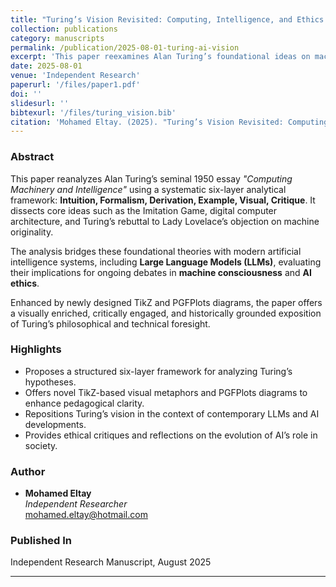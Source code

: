 ```yaml
---
title: "Turing’s Vision Revisited: Computing, Intelligence, and Ethics in the Age of AI"
collection: publications
category: manuscripts
permalink: /publication/2025-08-01-turing-ai-vision
excerpt: 'This paper reexamines Alan Turing’s foundational ideas on machine intelligence through a six-layer analytical framework, connecting them to modern AI developments such as LLMs, and highlighting their ethical implications.'
date: 2025-08-01
venue: 'Independent Research'
paperurl: '/files/paper1.pdf'
doi: ''
slidesurl: ''
bibtexurl: '/files/turing_vision.bib'
citation: 'Mohamed Eltay. (2025). "Turing’s Vision Revisited: Computing, Intelligence, and Ethics in the Age of AI." Independent Research Manuscript.'
---
```


### Abstract

This paper reanalyzes Alan Turing’s seminal 1950 essay *"Computing Machinery and Intelligence"* using a systematic six-layer analytical framework: **Intuition, Formalism, Derivation, Example, Visual, Critique**. It dissects core ideas such as the Imitation Game, digital computer architecture, and Turing’s rebuttal to Lady Lovelace’s objection on machine originality.

The analysis bridges these foundational theories with modern artificial intelligence systems, including **Large Language Models (LLMs)**, evaluating their implications for ongoing debates in **machine consciousness** and **AI ethics**. 

Enhanced by newly designed TikZ and PGFPlots diagrams, the paper offers a visually enriched, critically engaged, and historically grounded exposition of Turing’s philosophical and technical foresight.

### Highlights

- Proposes a structured six-layer framework for analyzing Turing’s hypotheses.
- Offers novel TikZ-based visual metaphors and PGFPlots diagrams to enhance pedagogical clarity.
- Repositions Turing’s vision in the context of contemporary LLMs and AI developments.
- Provides ethical critiques and reflections on the evolution of AI’s role in society.

### Author

- **Mohamed Eltay**  
  *Independent Researcher*  
  mohamed.eltay@hotmail.com

### Published In

Independent Research Manuscript, August 2025

---
